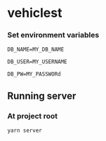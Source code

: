 # vehiclest
### Set environment variables
```DB_NAME=MY_DB_NAME```

```DB_USER=MY_USERNAME```

```DB_PW=MY_PASSWORd```

## Running server 
### At project root
```yarn server```
